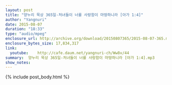 ```yaml
---
layout: post
title: "양누리 묵상 365일-처녀들이 너를 사랑함이 마땅하니라 [아가 1:4]"
author: "Yangnuri"
date: 2015-08-07
duration: "18:33"
type: "audio/mpeg"
enclosure_url: http://archive.org/download/20150807365/2015-08-07-365.mp3
enclosure_bytes_size: 17,834,317     
link:
  youtube:    http://cafe.daum.net/yangnuri-ch/Ww8v/44
summary:  양누리 묵상 365일-처녀들이 너를 사랑함이 마땅하니라 [아가 1:4].mp3
show_notes:
---
```


{% include post_body.html %}
